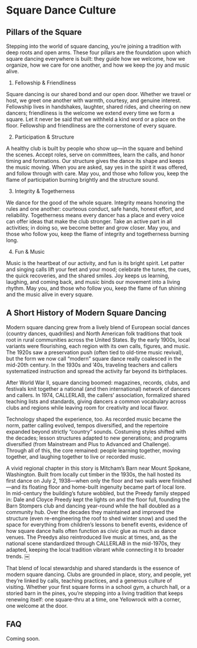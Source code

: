 # Square Dance Culture

## Pillars of the Square

Stepping into the world of square dancing, you’re joining a tradition with deep roots and open arms. These four pillars are the foundation upon which square dancing everywhere is built: they guide how we welcome, how we organize, how we care for one another, and how we keep the joy and music alive.

1.	Fellowship & Friendliness

Square dancing is our shared bond and our open door. Whether we travel or host, we greet one another with warmth, courtesy, and genuine interest. Fellowship lives in handshakes, laughter, shared rides, and cheering on new dancers; friendliness is the welcome we extend every time we form a square. Let it never be said that we withheld a kind word or a place on the floor. Fellowship and friendliness are the cornerstone of every square.

2.	Participation & Structure

A healthy club is built by people who show up—in the square and behind the scenes. Accept roles, serve on committees, learn the calls, and honor timing and formations. Our structure gives the dance its shape and keeps the music moving. When you are asked, say yes in the spirit it was offered, and follow through with care. May you, and those who follow you, keep the flame of participation burning brightly and the structure sound.

3.	Integrity & Togetherness

We dance for the good of the whole square. Integrity means honoring the rules and one another: courteous conduct, safe hands, honest effort, and reliability. Togetherness means every dancer has a place and every voice can offer ideas that make the club stronger. Take an active part in all activities; in doing so, we become better and grow closer. May you, and those who follow you, keep the flame of integrity and togetherness burning long.

4.	Fun & Music

Music is the heartbeat of our activity, and fun is its bright spirit. Let patter and singing calls lift your feet and your mood; celebrate the tunes, the cues, the quick recoveries, and the shared smiles. Joy keeps us learning, laughing, and coming back, and music binds our movement into a living rhythm. May you, and those who follow you, keep the flame of fun shining and the music alive in every square.

## A Short History of Modern Square Dancing

Modern square dancing grew from a lively blend of European social dances (country dances, quadrilles) and North American folk traditions that took root in rural communities across the United States. By the early 1900s, local variants were flourishing, each region with its own calls, figures, and music. The 1920s saw a preservation push (often tied to old-time music revival), but the form we now call “modern” square dance really coalesced in the mid-20th century. In the 1930s and ’40s, traveling teachers and callers systematized instruction and spread the activity far beyond its birthplaces.

After World War II, square dancing boomed: magazines, records, clubs, and festivals knit together a national (and then international) network of dancers and callers. In 1974, CALLERLAB, the callers’ association, formalized shared teaching lists and standards, giving dancers a common vocabulary across clubs and regions while leaving room for creativity and local flavor.

Technology shaped the experience, too. As recorded music became the norm, patter calling evolved, tempos diversified, and the repertoire expanded beyond strictly “country” sounds. Costuming styles shifted with the decades; lesson structures adapted to new generations; and programs diversified (from Mainstream and Plus to Advanced and Challenge). Through all of this, the core remained: people learning together, moving together, and laughing together to live or recorded music.

A vivid regional chapter in this story is Mitcham’s Barn near Mount Spokane, Washington. Built from locally cut timber in the 1930s, the hall hosted its first dance on July 2, 1938—when only the floor and two walls were finished—and its floating floor and home-built ingenuity became part of local lore. In mid-century the building’s future wobbled, but the Preedy family stepped in: Dale and Cloyce Preedy kept the lights on and the floor full, founding the Barn Stompers club and dancing year-round while the hall doubled as a community hub. Over the decades they maintained and improved the structure (even re-engineering the roof to shed winter snow) and used the space for everything from children’s lessons to benefit events, evidence of how square dance halls often function as civic glue as much as dance venues. The Preedys also reintroduced live music at times, and, as the national scene standardized through CALLERLAB in the mid-1970s, they adapted, keeping the local tradition vibrant while connecting it to broader trends.  ￼

That blend of local stewardship and shared standards is the essence of modern square dancing. Clubs are grounded in place, story, and people, yet they’re linked by calls, teaching practices, and a generous culture of visiting. Whether your first square forms in a school gym, a church hall, or a storied barn in the pines, you’re stepping into a living tradition that keeps renewing itself: one square-thru at a time, one Yellowrock with a corner, one welcome at the door.


## FAQ

Coming soon. 
